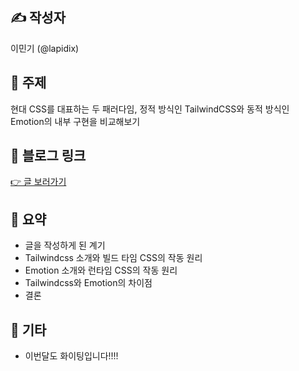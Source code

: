 ## ✍️ 작성자

이민기 (@lapidix)

## 📌 주제

현대 CSS를 대표하는 두 패러다임, 정적 방식인 TailwindCSS와 동적 방식인 Emotion의 내부 구현을 비교해보기

## 🔗 블로그 링크

[👉 글 보러가기](https://lapidix.dev/posts/tailwindcss-and-emotion-internals)

## 📝 요약

- 글을 작성하게 된 계기
- Tailwindcss 소개와 빌드 타임 CSS의 작동 원리
- Emotion 소개와 런타임 CSS의 작동 원리
- Tailwindcss와 Emotion의 차이점
- 결론

## 🤝 기타

- 이번달도 화이팅입니다!!!!
